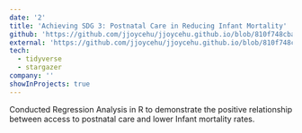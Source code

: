 ```yaml
---
date: '2'
title: 'Achieving SDG 3: Postnatal Care in Reducing Infant Mortality'
github: 'https://github.com/jjoycehu/jjoycehu.github.io/blob/810f748cbade2d938fe7e77cb4bb52072fa07aa7/AccessToPostnatal.pdf'
external: 'https://github.com/jjoycehu/jjoycehu.github.io/blob/810f748cbade2d938fe7e77cb4bb52072fa07aa7/AccessToPostnatal.pdf'
tech:
  - tidyverse
  - stargazer
company: ''
showInProjects: true
---
```


Conducted Regression Analysis in R to demonstrate the positive relationship between access to postnatal care and lower Infant mortality rates.
